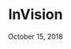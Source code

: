 ---
date: October 15, 2018
title: InVision
image: /static/img/tools/invision.png
link: https://www.invisionapp.com
description: InVision is the digital product design platform used to make the world's best customer experiences.
---